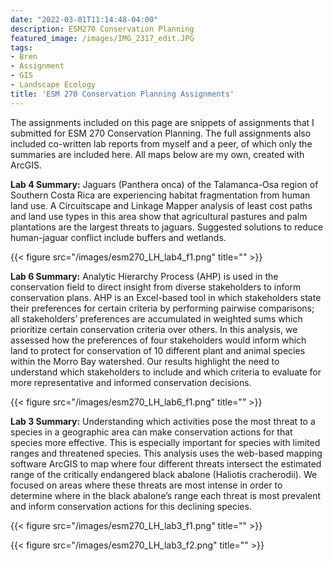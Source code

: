 ```yaml
---
date: "2022-03-01T11:14:48-04:00"
description: ESM270 Conservation Planning
featured_image: /images/IMG_2317_edit.JPG
tags:
- Bren
- Assignment
- GIS
- Landscape Ecology
title: 'ESM 270 Conservation Planning Assignments'
---
```


The assignments included on this page are snippets of assignments that I submitted for ESM 270 Conservation Planning. The full assignments also included co-written lab reports from myself and a peer, of which only the summaries are included here. All maps below are my own, created with ArcGIS. 

__Lab 4 Summary:__ Jaguars (Panthera onca) of the Talamanca-Osa region of Southern Costa Rica are experiencing habitat fragmentation from human land use. A Circuitscape and Linkage Mapper analysis of least cost paths and land use types in this area show that agricultural pastures and palm plantations are the largest threats to jaguars. Suggested solutions to reduce human-jaguar conflict include buffers and wetlands. 

{{< figure src="/images/esm270_LH_lab4_f1.png" title="" >}}

__Lab 6 Summary:__ Analytic Hierarchy Process (AHP) is used in the conservation field to direct insight from diverse stakeholders to inform conservation plans. AHP is an Excel-based tool in which stakeholders state their preferences for certain criteria by performing pairwise comparisons; all stakeholders’ preferences are accumulated in weighted sums which prioritize certain conservation criteria over others. In this analysis, we assessed how the preferences of four stakeholders would inform which land to protect for conservation of 10 different plant and animal species within the Morro Bay watershed. Our results highlight the need to understand which stakeholders to include and which criteria to evaluate for more representative and informed conservation decisions.

{{< figure src="/images/esm270_LH_lab6_f1.png" title="" >}}

__Lab 3 Summary:__ Understanding which activities pose the most threat to a species in a geographic area can make conservation actions for that species more effective. This is especially important for species with limited ranges and threatened species. This analysis uses the web-based mapping software ArcGIS to map where four different threats intersect the estimated range of the critically endangered black abalone (Haliotis cracherodii). We focused on areas where these threats are most intense in order to determine where in the black abalone’s range each threat is most prevalent and inform conservation actions for this declining species. 

{{< figure src="/images/esm270_LH_lab3_f1.png" title="" >}}

{{< figure src="/images/esm270_LH_lab3_f2.png" title="" >}}